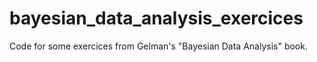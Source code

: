 # bayesian_data_analysis_exercices
Code for some exercices from Gelman's "Bayesian Data Analysis" book.
